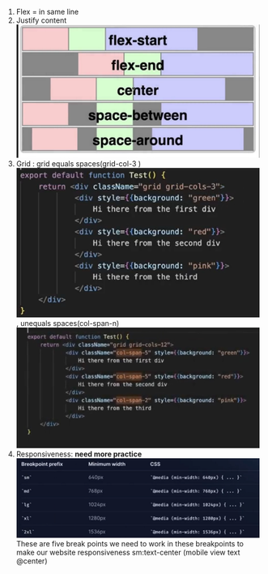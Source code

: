 1. Flex = in same line
2. Justify content
![alt text](image.png)
3. Grid : 
   grid equals spaces(grid-col-3 ) ![alt text](image-1.png), unequals spaces(col-span-n) ![alt text](image-2.png)
4. Responsiveness:  **need more practice**
   ![alt text](image-3.png) These are five break points we need to work in these breakpoints to make our website responsiveness
   sm:text-center (mobile view text @center)
